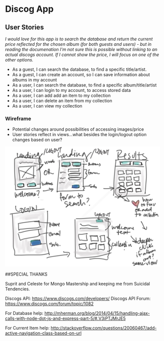# Discog App

## User Stories

*I would love for this app is to search the database and return the current price reflected for the chosen album (for both guests and users) - but in reading the documenation I'm not sure this is possible without linking to an actual discogs account. If I cannot show the price, I will focus on one of the other options.*

* As a guest, I can search the database, to find a specific title/artist.
* As a guest, I can create an account, so I can save information about albums in my account
* As a user, I can search the database, to find a specific album/title/artist
* As a user, I can login to my account, to access stored data
* As a user, I can add add an item to my collection
* As a user, I can delete an item from my collection
* As a user, I can view my collection



### Wireframe
* Potential changes around possibilities of accessing images/price
* User stories reflect in views...what besides the login/logout option changes based on user?

![wireframe](/public/images/wireframe_quick.jpg)



##SPECIAL THANKS

Suprit and Celeste for Mongo Mastership and keeping me from Suicidal Tendencies.

Discogs API: https://www.discogs.com/developers/
Discogs API Forum: https://www.discogs.com/forum/topic/1082

For Database help:
http://mherman.org/blog/2014/04/15/handling-ajax-calls-with-node-dot-js-and-express-part-5/#.V3iPTJMrJE5

For Current Item help: 
http://stackoverflow.com/questions/20060467/add-active-navigation-class-based-on-url
